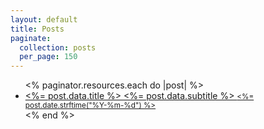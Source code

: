 ```yaml
---
layout: default
title: Posts
paginate:
  collection: posts
  per_page: 150
---
```


<ul class="posts-ul">
  <% paginator.resources.each do |post| %>
  <li>
    <a href="<%= post.relative_url %>">
      <posts-li-title> <%= post.data.title %> </posts-li-title>
      <posts-li-subtitle> <%= post.data.subtitle %> </posts-li-subtitle>
      <posts-li-date>
        <small><%= post.date.strftime("%Y-%m-%d") %></small>
      </posts-li-date>
    </a>
  </li>
  <% end %>
</ul>

